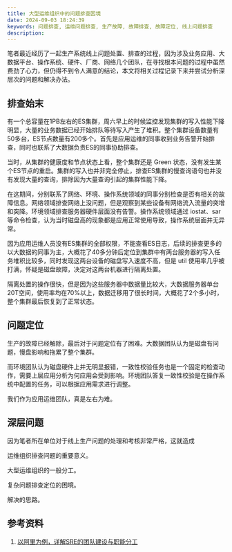 ```yaml
---
title: 大型运维组织中的问题排查困境
date: 2024-09-03 18:24:39
keywords: 问题排查, 运维问题排查, 生产故障, 故障排查, 故障定位, 线上问题排查
description: 
---
```


笔者最近经历了一起生产系统线上问题处置、排查的过程，因为涉及业务应用、大数据平台、操作系统、硬件、厂商、网络几个团队，在寻找根本问题的过程中虽然费劲了心力，但仍得不到令人满意的结论，本文将相关过程记录下来并尝试分析深层次的问题和解决办法。

## 排查始末

有一个总容量在1PB左右的ES集群，周六早上的时候监控发现集群的写入性能下降明显，大量的业务数据已经开始排队等待写入产生了堆积。整个集群设备数量有50多台，ES节点数量有200多个。首先是应用运维的同事收到业务告警开始排查，同时也联系了大数据负责ES的同事协助排查。

当时，从集群的健康度和节点状态上看，整个集群还是 Green 状态，没有发生某个ES节点的重启。集群的写入也并非完全停止，排查ES集群的慢查询语句也并没有发现大量的查询，排除因为大量查询引起的集群性能下降。

在这期间，分别联系了网络、环境、操作系统领域的同事分别检查是否有相关的故障信息。网络领域排查网络上没问题，但是观察到某些设备有网络流入流量的突增和突降。环境领域排查服务器硬件层面没有告警。操作系统领域通过 iostat、sar 等命令检查，认为当时磁盘高的现象都是应用正常使用导致，操作系统层面并无异常。

因为应用运维人员没有ES集群的全部权限，不能查看ES日志，后续的排查更多的以大数据的同事为主，大概花了40多分钟后定位到集群中有两台服务器的写入任务堆积比较多，同时发现这两台设备的磁盘写入速度不高，但是 util 使用率几乎被打满，怀疑是磁盘故障，决定对这两台机器进行隔离处置。

隔离处置的操作很快，但是因为这些服务器中数据量比较大，大数据服务器单台20T空间，使用率均在70%以上，数据迁移用了很长时间，大概花了2个多小时，整个集群最后恢复到了正常状态。

## 问题定位

生产的故障已经解除，最后对于问题定位有了困难。大数据团队认为是磁盘有问题，慢盘影响和拖累了整个集群。

而环境团队认为磁盘硬件上并无明显报错，一致性校验任务也是一个固定的检查动作，需要上层应用分析为何应用会受到影响。环境团队答复一致性校验是在操作系统中配置的任务，可以根据应用需求进行调整。

我们作为应用运维团队，真是左右为难。

## 深层问题

因为笔者所在单位对于线上生产问题的处理和考核非常严格，这就造成

运维组织排查问题的重要意义。

大型运维组织的一般分工。

复杂问题排查定位的困境。

解决的思路。

## 参考资料
1. [以阿里为例，详解SRE的团队建设与职能分工](https://dbaplus.cn/news-134-2930-1.html)